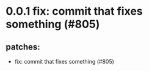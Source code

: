 # 0.0.1 fix: commit that fixes something (#805)

## patches:
* fix: commit that fixes something (#805)

